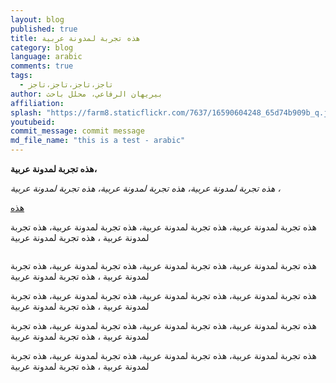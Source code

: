 ```yaml
---
layout: blog
published: true
title: هذه تجربة لمدونة عربية
category: blog
language: arabic
comments: true
tags: 
  - تاجز،تاجز،تاجز،تاجز
author: بيريهان الرفاعي، محلل باحث
affiliation: 
splash: "https://farm8.staticflickr.com/7637/16590604248_65d74b909b_q.jpg"
youtubeid: 
commit_message: commit message
md_file_name: "this is a test - arabic"
---
```

**هذه تجربة لمدونة عربية،**


<!-- more -->


_هذه تجربة لمدونة عربية، هذه تجربة لمدونة عربية، هذه تجربة لمدونة عربية ،_


[هذه](http://www.arabspatial.org)

هذه تجربة لمدونة عربية، هذه تجربة لمدونة عربية، هذه تجربة لمدونة عربية، هذه تجربة لمدونة عربية ، هذه تجربة لمدونة عربية



![]()

هذه تجربة لمدونة عربية، هذه تجربة لمدونة عربية، هذه تجربة لمدونة عربية، هذه تجربة لمدونة عربية ، هذه تجربة لمدونة عربية

هذه تجربة لمدونة عربية، هذه تجربة لمدونة عربية، هذه تجربة لمدونة عربية، هذه تجربة لمدونة عربية ، هذه تجربة لمدونة عربية

هذه تجربة لمدونة عربية، هذه تجربة لمدونة عربية، هذه تجربة لمدونة عربية، هذه تجربة لمدونة عربية ، هذه تجربة لمدونة عربية

هذه تجربة لمدونة عربية، هذه تجربة لمدونة عربية، هذه تجربة لمدونة عربية، هذه تجربة لمدونة عربية ، هذه تجربة لمدونة عربية